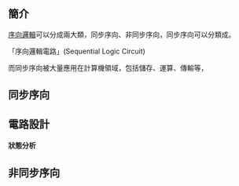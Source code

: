 ## 簡介
[序向邏輯](/docs/knowledge-network-database-repository/序向邏輯.md)可以分成兩大類，同步序向、非同步序向，同步序向可以分類成。

「序向邏輯電路」(Sequential Logic Circuit)

而同步序向被大量應用在計算機領域，包括儲存、運算、傳輸等，

## 同步序向

## 電路設計
#### 狀態分析

## 非同步序向
